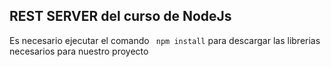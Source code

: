 ## REST SERVER del curso de NodeJs

Es necesario ejecutar el comando ``` npm install``` para descargar las librerias necesarios para nuestro proyecto